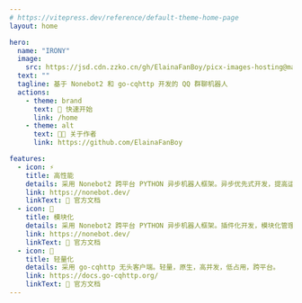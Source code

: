 ```yaml
---
# https://vitepress.dev/reference/default-theme-home-page
layout: home

hero:
  name: "IRONY"
  image:
    src: https://jsd.cdn.zzko.cn/gh/ElainaFanBoy/picx-images-hosting@master/20230718/cover.png
  text: ""
  tagline: 基于 Nonebot2 和 go-cqhttp 开发的 QQ 群聊机器人
  actions:
    - theme: brand
      text: 🎉 快速开始
      link: /home
    - theme: alt
      text: 👨‍💻 关于作者
      link: https://github.com/ElainaFanBoy

features:
  - icon: ⚡️
    title: 高性能
    details: 采用 Nonebot2 跨平台 PYTHON 异步机器人框架。异步优先式开发，提高运行效率。
    link: https://nonebot.dev/
    linkText: 📝 官方文档
  - icon: 🔩
    title: 模块化
    details: 采用 Nonebot2 跨平台 PYTHON 异步机器人框架。插件化开发，模块化管理。
    link: https://nonebot.dev/
    linkText: 📝 官方文档
  - icon: 🎈
    title: 轻量化
    details: 采用 go-cqhttp 无头客户端。轻量，原生，高并发，低占用，跨平台。
    link: https://docs.go-cqhttp.org/
    linkText: 📝 官方文档
---
```

